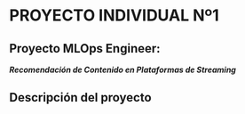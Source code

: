 # PROYECTO INDIVIDUAL Nº1
## Proyecto MLOps Engineer: 
***Recomendación de Contenido en Plataformas de Streaming***


## Descripción del proyecto


